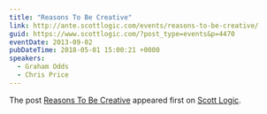 ```yaml
---
title: "Reasons To Be Creative"
link: http://ante.scottlogic.com/events/reasons-to-be-creative/
guid: https://www.scottlogic.com/?post_type=events&p=4470
eventDate: 2013-09-02
pubDateTime: 2018-05-01 15:00:21 +0000
speakers:
  - Graham Odds
  - Chris Price
---
```


<p>The post <a rel="nofollow" href="http://ante.scottlogic.com/events/reasons-to-be-creative/">Reasons To Be Creative</a> appeared first on <a rel="nofollow" href="http://ante.scottlogic.com">Scott Logic</a>.</p>
